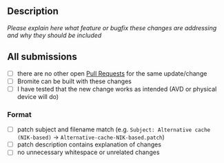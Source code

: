 ## Description

*Please explain here what feature or bugfix these changes are addressing and why they should be included*

## All submissions

* [ ] there are no other open [Pull Requests](../../../pulls) for the same update/change
* [ ] Bromite can be built with these changes
* [ ] I have tested that the new change works as intended (AVD or physical device will do)

### Format

* [ ] patch subject and filename match (e.g. `Subject: Alternative cache (NIK-based)` -> `Alternative-cache-NIK-based.patch`)
* [ ] patch description contains explanation of changes
* [ ] no unnecessary whitespace or unrelated changes
